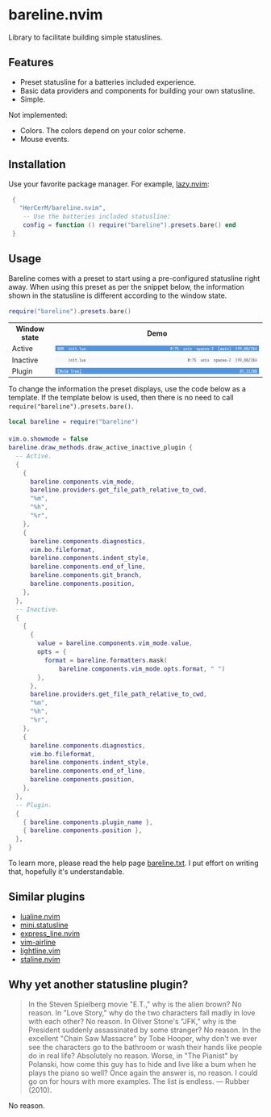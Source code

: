 # bareline.nvim

Library to facilitate building simple statuslines.

## Features

- Preset statusline for a batteries included experience.
- Basic data providers and components for building your own statusline.
- Simple.

Not implemented:

- Colors. The colors depend on your color scheme.
- Mouse events.

## Installation

Use your favorite package manager. For example, [lazy.nvim](https://github.com/folke/lazy.nvim):

```lua
 {
   "HerCerM/bareline.nvim",
    -- Use the batteries included statusline:
    config = function () require("bareline").presets.bare() end
 }
```

## Usage

Bareline comes with a preset to start using a pre-configured statusline right away. When using this
preset as per the snippet below, the information shown in the statusline is different according to
the window state.

```lua
require("bareline").presets.bare()
```

<table>
  <tr>
    <th>Window state</th>
    <th>Demo</th>
  </tr>
  <tr>
    <td>Active</td>
    <td><img src="./media/bare_active.png" alt="Active statusline"></th>
  </tr>
  <tr>
    <td>Inactive</td>
    <td><img src="./media/bare_inactive.png" alt="Active statusline"></th>
  </tr>
  <tr>
    <td>Plugin</td>
    <td><img src="./media/bare_plugin.png" alt="Active statusline"></th>
  </tr>
</table>

To change the information the preset displays, use the code below as a template. If the template
below is used, then there is no need to call `require("bareline").presets.bare()`.

```lua
local bareline = require("bareline")

vim.o.showmode = false
bareline.draw_methods.draw_active_inactive_plugin {
  -- Active.
  {
    {
      bareline.components.vim_mode,
      bareline.providers.get_file_path_relative_to_cwd,
      "%m",
      "%h",
      "%r",
    },
    {
      bareline.components.diagnostics,
      vim.bo.fileformat,
      bareline.components.indent_style,
      bareline.components.end_of_line,
      bareline.components.git_branch,
      bareline.components.position,
    },
  },
  -- Inactive.
  {
    {
      {
        value = bareline.components.vim_mode.value,
        opts = {
          format = bareline.formatters.mask(
              bareline.components.vim_mode.opts.format, " ")
        },
      },
      bareline.providers.get_file_path_relative_to_cwd,
      "%m",
      "%h",
      "%r",
    },
    {
      bareline.components.diagnostics,
      vim.bo.fileformat,
      bareline.components.indent_style,
      bareline.components.end_of_line,
      bareline.components.position,
    },
  },
  -- Plugin.
  {
    { bareline.components.plugin_name },
    { bareline.components.position },
  },
}
```

To learn more, please read the help page [bareline.txt](./doc/bareline.txt). I put effort on writing
that, hopefully it's understandable.

## Similar plugins

- [lualine.nvim](https://github.com/nvim-lualine/lualine.nvim)
- [mini.statusline](https://github.com/echasnovski/mini.nvim/blob/main/readmes/mini-statusline.md)
- [express_line.nvim](https://github.com/tjdevries/express_line.nvim)
- [vim-airline](https://github.com/vim-airline/vim-airline)
- [lightline.vim](https://github.com/itchyny/lightline.vim)
- [staline.nvim](https://github.com/tamton-aquib/staline.nvim)

## Why yet another statusline plugin?

> In the Steven Spielberg movie "E.T.," why is the alien brown? No reason. In "Love Story," why do
> the two characters fall madly in love with each other? No reason. In Oliver Stone's "JFK," why is
> the President suddenly assassinated by some stranger? No reason. In the excellent "Chain Saw
> Massacre" by Tobe Hooper, why don't we ever see the characters go to the bathroom or wash their
> hands like people do in real life? Absolutely no reason. Worse, in "The Pianist" by Polanski, how
> come this guy has to hide and live like a bum when he plays the piano so well? Once again the
> answer is, no reason. I could go on for hours with more examples. The list is endless. — Rubber
> (2010).

No reason.
